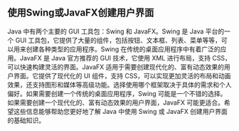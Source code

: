## 使用Swing或JavaFX创建用户界面

Java 中有两个主要的 GUI 工具包：Swing 和 JavaFX。Swing 是 Java 平台的一个 GUI 工具包，它提供了大量的组件，包括按钮、文本框、列表、菜单等等，可以用来创建各种类型的应用程序。Swing 在传统的桌面应用程序中有着广泛的应用。JavaFX 是 Java 官方推荐的 GUI 技术，它使用 XML 进行布局，支持 CSS，可以快速构建灵活的界面。JavaFX 适用于需要创建现代化的、富有动态效果的用户界面。它提供了现代化的 UI 组件，支持 CSS，可以实现更加灵活的布局和动画效果，还支持图形和媒体等高级功能。选择使用哪个框架取决于具体的需求和个人偏好。如果需要创建一个传统的桌面应用程序，Swing 可能是一个不错的选择。如果需要创建一个现代化的、富有动态效果的用户界面，JavaFX 可能更适合。希望这些信息能够帮助您更好地了解 Java 中使用 Swing 或 JavaFX 创建用户界面的基础知识。